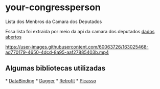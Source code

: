 # your-congressperson
Lista dos Menbros da Camara dos Deputados

Essa lista foi extraida por meio da api da camara dos deputados <a href="https://dadosabertos.camara.leg.br/swagger/api.html">dados abertos</a>


https://user-images.githubusercontent.com/60063726/163025468-ad770179-4650-4dcd-8a95-aaf27885403b.mp4



<h2>Algumas bibliotecas utilizadas</h2>
* <a href="https://developer.android.com/topic/libraries/data-binding">DataBinding</a>
* <a href="https://dagger.dev/dev-guide/android.html">Dagger</a>
* <a href="https://square.github.io/retrofit/">Retrofit</a>
* <a href=https://square.github.io/picasso/>Picasso</a>
